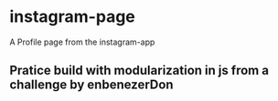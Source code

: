 # instagram-page
A Profile page from the instagram-app

## Pratice build with modularization in js from a challenge by enbenezerDon
